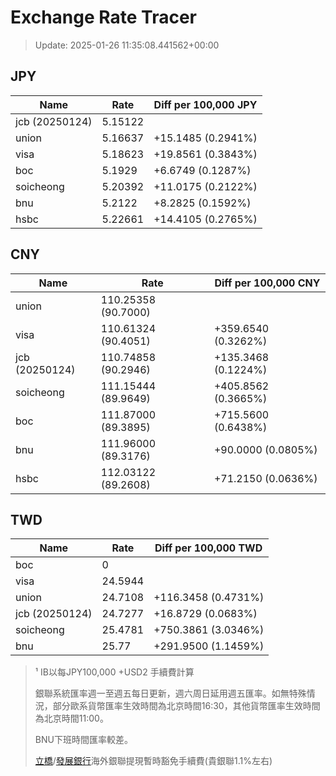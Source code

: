 # Exchange Rate Tracer

> Update: 2025-01-26 11:35:08.441562+00:00

## JPY

| Name           |    Rate | Diff per 100,000 JPY   |
|----------------|---------|------------------------|
| jcb (20250124) | 5.15122 |                        |
| union          | 5.16637 | +15.1485 (0.2941%)     |
| visa           | 5.18623 | +19.8561 (0.3843%)     |
| boc            | 5.1929  | +6.6749 (0.1287%)      |
| soicheong      | 5.20392 | +11.0175 (0.2122%)     |
| bnu            | 5.2122  | +8.2825 (0.1592%)      |
| hsbc           | 5.22661 | +14.4105 (0.2765%)     |

## CNY

| Name           | Rate                | Diff per 100,000 CNY   |
|----------------|---------------------|------------------------|
| union          | 110.25358	(90.7000) |                        |
| visa           | 110.61324	(90.4051) | +359.6540 (0.3262%)    |
| jcb (20250124) | 110.74858	(90.2946) | +135.3468 (0.1224%)    |
| soicheong      | 111.15444	(89.9649) | +405.8562 (0.3665%)    |
| boc            | 111.87000	(89.3895) | +715.5600 (0.6438%)    |
| bnu            | 111.96000	(89.3176) | +90.0000 (0.0805%)     |
| hsbc           | 112.03122	(89.2608) | +71.2150 (0.0636%)     |

## TWD

| Name           |    Rate | Diff per 100,000 TWD   |
|----------------|---------|------------------------|
| boc            |  0      |                        |
| visa           | 24.5944 |                        |
| union          | 24.7108 | +116.3458 (0.4731%)    |
| jcb (20250124) | 24.7277 | +16.8729 (0.0683%)     |
| soicheong      | 25.4781 | +750.3861 (3.0346%)    |
| bnu            | 25.77   | +291.9500 (1.1459%)    |


> ¹ IB以每JPY100,000 +USD2 手續費計算
>
> 銀聯系統匯率週一至週五每日更新，週六周日延用週五匯率。如無特殊情況，部分歐系貨幣匯率生效時間為北京時間16:30，其他貨幣匯率生效時間為北京時間11:00。
>
> BNU下班時間匯率較差。
>
> [立橋](https://www.wlbank.com.mo/uploads/ueditor/file/20181211/1544536513900230.pdf)/[發展銀行](https://www.mdb.com.mo/Service_Charges_20230728.pdf)海外銀聯提現暫時豁免手續費(貴銀聯1.1%左右)

